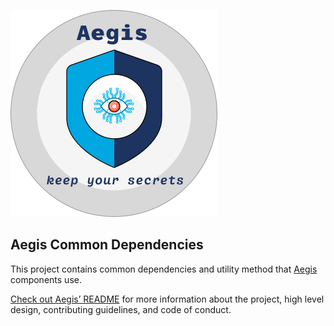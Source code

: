 ![Aegis](assets/aegis-banner.png "Aegis")

## Aegis Common Dependencies

This project contains common dependencies and utility method that [Aegis][aegis]
components use.

[Check out Aegis’ README][aegis-readme] for more information about the project, 
high level design, contributing guidelines, and code of conduct.

[aegis]: https://github.com/zerotohero-dev/aegis "Aegis"
[aegis-readme]: https://github.com/zerotohero-dev/aegis/blob/main/README.md "Aegis README"
